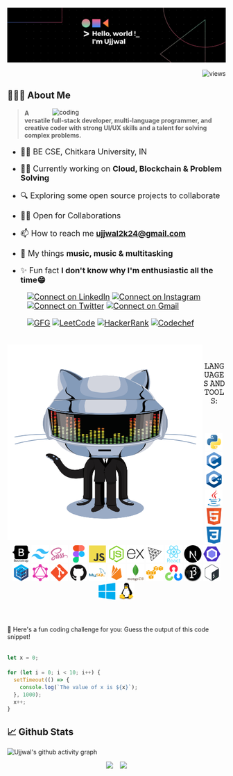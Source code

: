 ![banner](https://github.com/UjjwalSk/UjjwalSk/blob/main/src/banner.png?raw=true)
<div align="right">
 
 ![views](https://komarev.com/ghpvc/?username=UjjwalSk&color=blueviolet)
</div>
 
<h2>
🙋🏻‍♂️ About Me
</h2>

<div>
<!--  <img align="right" alt="coding" width="400" src="https://github.com/UjjwalSk/UjjwalSk/blob/main/src/yoga.png?raw=true"/> -->
 <img align="right" alt="coding" width="400" src="https://user-images.githubusercontent.com/101383635/198191581-35c5935a-ac37-4ee0-af05-1ba14e08f026.gif">
</div>

> #### A versatile full-stack developer, multi-language programmer, and creative coder with strong UI/UX skills and a talent for solving complex problems. 
<span style="font-size: 18px">
<p >

- 👨‍🎓 BE CSE, Chitkara University, IN

- 👨‍💻 Currently working on **Cloud, Blockchain & Problem Solving**

- 🔍 Exploring some open source projects to collaborate

- 🤝🏼 Open for Collaborations
 
-  📫 How to reach me **ujjwal2k24@gmail.com**
 
- 🙂 My things **music, music & multitasking**

- ✨ Fun fact **I don't know why I'm enthusiastic all the time😁**
 
 &nbsp;&nbsp;&nbsp;&nbsp;&nbsp;&nbsp;&nbsp;&nbsp;&nbsp;[![Connect on LinkedIn](https://img.shields.io/badge/LinkedIn-0077B5?style=for-the-badge&logo=linkedin&logoColor=white)](https://www.linkedin.com/in/ujjwalsk/)  [![Connect on Instagram](https://img.shields.io/badge/Instagram-E4405F?style=for-the-badge&logo=instagram&logoColor=white)](https://www.instagram.com/ujjwal2k04/)  
 &nbsp;&nbsp;&nbsp;&nbsp;&nbsp;&nbsp;&nbsp;&nbsp;&nbsp;[![Connect on Twitter](https://img.shields.io/badge/Twitter-1DA1F2?style=for-the-badge&logo=twitter&logoColor=white)](https://twitter.com/ujjwal2k24)  [![Connect on Gmail](https://img.shields.io/badge/Gmail-D14836?style=for-the-badge&logo=gmail&logoColor=white)](mailto:ujjwal2k24@gmail.com)
 
&nbsp;&nbsp;&nbsp;&nbsp;&nbsp;&nbsp;&nbsp;&nbsp;&nbsp;[![GFG](https://img.shields.io/badge/-geeksforgeeks-080704?style=for-the-badge&logo=geeksforgeeks)](https://auth.geeksforgeeks.org/user/neofetch/practice) [![LeetCode](https://img.shields.io/badge/LeetCode-000000?style=for-the-badge&logo=LeetCode&logoColor=#d16c06)](https://leetcode.com/ujsk07/)  [![HackerRank](https://img.shields.io/badge/-Hackerrank-2EC866?style=for-the-badge&logo=HackerRank&logoColor=white)](https://www.hackerrank.com/CoDeZ_0)  [![Codechef](https://img.shields.io/badge/-CodeChef-5B4638?style=for-the-badge&logo=CodeChef&logoColor=white)](https://www.codechef.com/users/ujju07)

 </p>
</span>
<div align='center'>

#

<a target="_blank"><img align="left" height="450" width="450" alt="𝙶𝙸𝙵" src="https://github.com/UjjwalSk/UjjwalSk/blob/main/github.gif?raw=true"></a>
<br/>

### **𝙻𝙰𝙽𝙶𝚄𝙰𝙶𝙴𝚂 𝙰𝙽𝙳 𝚃𝙾𝙾𝙻𝚂:**  
<br/>
<br/>
  
<code><img src="https://raw.githubusercontent.com/devicons/devicon/1119b9f84c0290e0f0b38982099a2bd027a48bf1/icons/python/python-original.svg" alt="python" width="40" height="40"/></code> 
<code><img src="https://raw.githubusercontent.com/devicons/devicon/1119b9f84c0290e0f0b38982099a2bd027a48bf1/icons/c/c-original.svg" alt="C" width="40" height="40"/></code>
<code><img src="https://raw.githubusercontent.com/devicons/devicon/1119b9f84c0290e0f0b38982099a2bd027a48bf1/icons/cplusplus/cplusplus-original.svg" alt="C++" width="40" height="40"/></code> 
<code><img src="https://raw.githubusercontent.com/devicons/devicon/1119b9f84c0290e0f0b38982099a2bd027a48bf1/icons/java/java-original.svg" alt="Java" width="40" height="40"/></code> 
<code><img src="https://raw.githubusercontent.com/devicons/devicon/1119b9f84c0290e0f0b38982099a2bd027a48bf1/icons/html5/html5-original.svg" alt="html5" height="40"/></code> 
<code><img src="https://raw.githubusercontent.com/devicons/devicon/1119b9f84c0290e0f0b38982099a2bd027a48bf1/icons/css3/css3-plain.svg" alt="css3" height="40"/></code> 
<code><img src="https://raw.githubusercontent.com/devicons/devicon/1119b9f84c0290e0f0b38982099a2bd027a48bf1/icons/bootstrap/bootstrap-plain-wordmark.svg" alt="bootstrap" height="40"/></code> 
 <code><img src="https://raw.githubusercontent.com/devicons/devicon/1119b9f84c0290e0f0b38982099a2bd027a48bf1/icons/tailwindcss/tailwindcss-plain.svg" alt="tailwind" width="40" height="40"/></code>
 <code><img src="https://raw.githubusercontent.com/devicons/devicon/1119b9f84c0290e0f0b38982099a2bd027a48bf1/icons/sass/sass-original.svg" alt="sass" width="40" height="40"/></code>
 <code><img src="https://raw.githubusercontent.com/devicons/devicon/1119b9f84c0290e0f0b38982099a2bd027a48bf1/icons/figma/figma-original.svg" alt="figma" width="40" height="40"/></code>
 <code><img src="https://raw.githubusercontent.com/devicons/devicon/1119b9f84c0290e0f0b38982099a2bd027a48bf1/icons/javascript/javascript-original.svg" alt="JavaScript" width="40" height="40"/></code>
 <code><img src="https://raw.githubusercontent.com/devicons/devicon/1119b9f84c0290e0f0b38982099a2bd027a48bf1/icons/nodejs/nodejs-original.svg" alt="nodeJS" width="40" height="40"/></code>
 <code><img src="https://raw.githubusercontent.com/devicons/devicon/1119b9f84c0290e0f0b38982099a2bd027a48bf1/icons/express/express-original.svg" alt="express" width="40" height="40"/></code>
 <code><img src="https://raw.githubusercontent.com/devicons/devicon/1119b9f84c0290e0f0b38982099a2bd027a48bf1/icons/threejs/threejs-original.svg" alt="express" width="40" height="40"/></code>
<code><img src="https://raw.githubusercontent.com/devicons/devicon/1119b9f84c0290e0f0b38982099a2bd027a48bf1/icons/react/react-original-wordmark.svg" alt="React" width="40" height="40"/></code> 
<code><img src="https://raw.githubusercontent.com/devicons/devicon/1119b9f84c0290e0f0b38982099a2bd027a48bf1/icons/nextjs/nextjs-original.svg" alt="Nextjs" width="40" height="40"/></code>
<code><img src="https://raw.githubusercontent.com/devicons/devicon/1119b9f84c0290e0f0b38982099a2bd027a48bf1/icons/eslint/eslint-original.svg" alt="eslint" width="40" height="40"/></code>
<code><img src="https://raw.githubusercontent.com/devicons/devicon/1119b9f84c0290e0f0b38982099a2bd027a48bf1/icons/sequelize/sequelize-original.svg" alt="sequelize" width="40" height="40"/></code>
<code><img src="https://raw.githubusercontent.com/devicons/devicon/1119b9f84c0290e0f0b38982099a2bd027a48bf1/icons/graphql/graphql-plain.svg" alt="graphQL" width="40" height="40"/></code>
<code><img src="https://raw.githubusercontent.com/devicons/devicon/1119b9f84c0290e0f0b38982099a2bd027a48bf1/icons/git/git-original.svg" alt="git" width="40" height="40"/></code> 
 <code><img src="https://raw.githubusercontent.com/devicons/devicon/1119b9f84c0290e0f0b38982099a2bd027a48bf1/icons/github/github-original.svg" alt="github" width="40" height="40"/></code> 
<code><img src="https://raw.githubusercontent.com/devicons/devicon/1119b9f84c0290e0f0b38982099a2bd027a48bf1/icons/mysql/mysql-original-wordmark.svg" alt="mysql" width="40" height="40"/></code>
<code><img src="https://raw.githubusercontent.com/devicons/devicon/1119b9f84c0290e0f0b38982099a2bd027a48bf1/icons/firebase/firebase-plain.svg" alt="firebase" width="40" height="40"/></code>
<code><img src="https://raw.githubusercontent.com/devicons/devicon/1119b9f84c0290e0f0b38982099a2bd027a48bf1/icons/mongodb/mongodb-original-wordmark.svg" alt="mongodb" width="40" height="40"/></code>
<code><img src="https://raw.githubusercontent.com/devicons/devicon/1119b9f84c0290e0f0b38982099a2bd027a48bf1/icons/amazonwebservices/amazonwebservices-original.svg" alt="aws" width="40" height="40"/></code>
<code><img src="https://raw.githubusercontent.com/devicons/devicon/1119b9f84c0290e0f0b38982099a2bd027a48bf1/icons/opencv/opencv-original.svg" alt="opencv" width="40" height="40"/></code>
<code><img src="https://raw.githubusercontent.com/devicons/devicon/1119b9f84c0290e0f0b38982099a2bd027a48bf1/icons/processing/processing-original.svg" alt="processing" width="40" height="40"/></code>
<code><img src="https://raw.githubusercontent.com/devicons/devicon/1119b9f84c0290e0f0b38982099a2bd027a48bf1/icons/bash/bash-original.svg" alt="bash" width="40" height="40"/></code>
<code><img src="https://raw.githubusercontent.com/devicons/devicon/1119b9f84c0290e0f0b38982099a2bd027a48bf1/icons/windows8/windows8-original.svg" alt="Win11" width="40" height="40"/></code>
<code><img src="https://raw.githubusercontent.com/devicons/devicon/1119b9f84c0290e0f0b38982099a2bd027a48bf1/icons/linux/linux-original.svg" alt="Linux" width="40" height="40"/></code> 
<br/>

#

</div>

<div>
<br/>🤖 Here's a fun coding challenge for you: Guess the output of this code snippet!<br/><br/>

```javascript
let x = 0;

for (let i = 0; i < 10; i++) {
  setTimeout(() => {
    console.log(`The value of x is ${x}`);
  }, 1000);
  x++;
}
```
 </div>

 <h2>📈 Github Stats</h2>

<p >
 
![Ujjwal's github activity graph](https://github-readme-activity-graph.cyclic.app/graph?username=UjjwalSk&bg_color=090132&color=009dff&line=0287d9&point=ffffff&area=true&hide_border=true)
<div align='center'>
 <img height="180em" src="https://github-readme-stats.vercel.app/api?username=UjjwalSk&show_icons=true&theme=algolia&include_all_commits=true&count_private=true"/>
 &nbsp;&nbsp;&nbsp;<img height="180em" src="https://streak-stats.demolab.com?user=UjjwalSk&theme=cobalt"/>
 <!--   <img height="180em" src="https://github-readme-stats.vercel.app/api/top-langs/?username=UjjwalSk&theme=algolia&hide=c%2B%2B&layout=compact"/> --> 
</div>
 

</p

